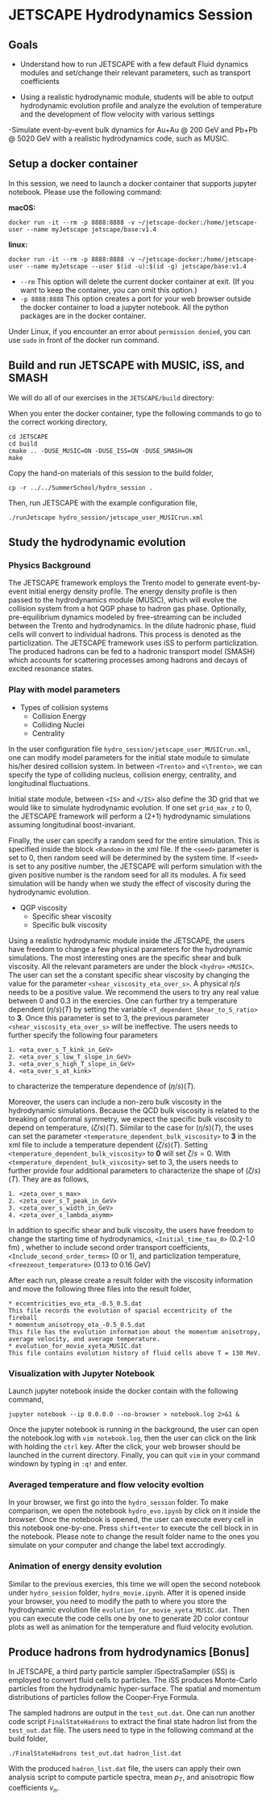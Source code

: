 # JETSCAPE Hydrodynamics Session

## Goals

- Understand how to run JETSCAPE with a few default Fluid dynamics modules
and set/change their relevant parameters, such as transport coefficients

- Using a realistic hydrodynamic module, students will be able to output
hydrodynamic evolution profile and analyze the evolution of temperature
and the development of flow velocity with various settings

-Simulate event-by-event bulk dynamics for Au+Au @ 200 GeV and
Pb+Pb @ 5020 GeV with a realistic hydrodynamics code, such as MUSIC.


## Setup a docker container

In this session, we need to launch a docker container that supports jupyter
notebook. Please use the following command:

**macOS:**
```
docker run -it --rm -p 8888:8888 -v ~/jetscape-docker:/home/jetscape-user --name myJetscape jetscape/base:v1.4
```

**linux:**
```
docker run -it --rm -p 8888:8888 -v ~/jetscape-docker:/home/jetscape-user --name myJetscape --user $(id -u):$(id -g) jetscape/base:v1.4
```

- `--rm` This option will delete the current docker container at exit.
(If you want to keep the container, you can omit this option.)
- `-p 8888:8888` This option creates a port for your web browser outside
the docker container to load a jupyter notebook.
All the python packages are in the docker container.

Under Linux, if you encounter an error about `permission denied`,
you can use `sudo` in front of the docker run command.

## Build and run JETSCAPE with MUSIC, iSS, and SMASH

We will do all of our exercises in the `JETSCAPE/build` directory:

When you enter the docker container, type the following commands to go to the
correct working directory,

```
cd JETSCAPE
cd build
cmake .. -DUSE_MUSIC=ON -DUSE_ISS=ON -DUSE_SMASH=ON
make
```

Copy the hand-on materials of this session to the build folder,

```
cp -r ../../SummerSchool/hydro_session .
```

Then, run JETSCAPE with the example configuration file,

```
./runJetscape hydro_session/jetscape_user_MUSICrun.xml
```

## Study the hydrodynamic evolution

### Physics Background

The JETSCAPE framework employs the Trento model to generate event-by-event
initial energy density profile. The energy density profile is then passed to
the hydrodynamics module (MUSIC), which will evolve the collision system from
a hot QGP phase to hadron gas phase. Optionally, pre-equilibrium dynamics
modeled by free-streaming can be included between the Trento and hydrodynamics.
In the dilute hadronic phase, fluid cells will convert to individual
hadrons. This process is denoted as the particlization. The JETSCAPE framework
uses iSS to perform particlization. The produced hadrons can be
fed to a hadronic transport model (SMASH) which accounts for scattering
processes among hadrons and decays of excited resonance states.


### Play with model parameters

- Types of collision systems
    * Collision Energy
    * Colliding Nuclei
    * Centrality

In the user configuration file `hydro_session/jetscape_user_MUSICrun.xml`,
one can modify model parameters for the initial state module to simulate
his/her desired collision system. In between `<Trento>` and `<\Trento>`,
we can specify the type of colliding nucleus, collision energy, centrality,
and longitudinal fluctuations.

Initial state module, between `<IS>` and `</IS>` also define the 3D grid
that we would like to simulate hydrodynamic evolution. If one set
`grid_max_z` to 0, the JETSCAPE framework will perform a (2+1) hydrodynamic
simulations assuming longitudinal boost-invariant.

Finally, the user can specify a random seed for the entire simulation.
This is specified inside the block `<Random>` in the xml file. If the
`<seed>` parameter is set to 0, then random seed will be determined by
the system time. If `<seed>` is set to any positive number, the JETSCAPE
will perform simulation with the given positive number is the random
seed for all its modules. A fix seed simulation will be handy when we
study the effect of viscosity during the hydrodynamic evolution.


- QGP viscosity
    * Specific shear viscosity
    * Specific bulk viscosity

Using a realistic hydrodynamic module inside the JETSCAPE, the users have
freedom to change a few physical parameters for the hydrodynamic simulations.
The most interesting ones are the specific shear and bulk viscosity.
All the relevant parameters are under the block `<hydro>` `<MUSIC>`.
The user can set the a constant specific shear viscosity by changing the
value for the parameter `<shear_viscosity_eta_over_s>`. A physical $\eta/s$
needs to be a positive value. We recommend the users to try any real value
between 0 and 0.3 in the exercies.
One can further try a temperature dependent $(\eta/s)(T)$ by setting
the variable `<T_dependent_Shear_to_S_ratio>` to **3**. Once this parameter
is set to 3, the previous parameter `<shear_viscosity_eta_over_s>` will be
ineffective. The users needs to further specify the following four parameters

    1. <eta_over_s_T_kink_in_GeV>
    2. <eta_over_s_low_T_slope_in_GeV>
    3. <eta_over_s_high_T_slope_in_GeV>
    4. <eta_over_s_at_kink>`

to characterize the temperature dependence of $(\eta/s)(T)$.

Moreover, the users can include a non-zero bulk viscosity in the hydrodynamic
simulations. Because the QCD bulk viscosity is related to the breaking of
conformal symmetry, we expect the specific bulk viscosity to depend on
temperature, $(\zeta/s)(T)$. Siimilar to the case for $(\eta/s)(T)$, the
uses can set the parameter `<temperature_dependent_bulk_viscosity>` to **3**
in the xml file to include a temperature dependent $(\zeta/s)(T)$. Setting
`<temperature_dependent_bulk_viscosity>` to **0** will set $\zeta/s = 0$.
With `<temperature_dependent_bulk_viscosity>` set to 3, the users needs to
further provide four additional parameters to characterize the shape of
$(\zeta/s)(T)$. They are as follows,

    1. <zeta_over_s_max>
    2. <zeta_over_s_T_peak_in_GeV>
    3. <zeta_over_s_width_in_GeV>
    4. <zeta_over_s_lambda_asymm>

In addition to specific shear and bulk viscosity, the users have freedom to
change the starting time of hydrodynamics, `<Initial_time_tau_0>` (0.2-1.0 fm)
, whether to include second order transport coefficients,
`<Include_second_order_terms>` (0 or 1), and particlization temperature,
`<freezeout_temperature>` (0.13 to 0.16 GeV)

After each run, please create a result folder with the viscosity information
and move the following three files into the result folder,

    * eccentricities_evo_eta_-0.5_0.5.dat
    This file records the evolution of spacial eccentricity of the fireball
    * momentum_anisotropy_eta_-0.5_0.5.dat
    This file has the evolution information about the momentum anisotropy,
    average velocity, and average temperature.
    * evolution_for_movie_xyeta_MUSIC.dat
    This file contains evolution history of fluid cells above T = 130 MeV.

### Visualization with Jupyter Notebook

Launch jupyter notebook inside the docker contain with the following command,

```
jupyter notebook --ip 0.0.0.0 --no-browser > notebook.log 2>&1 &
```

Once the jupyter notebook is running in the background, the user can open
the notebook.log with `vim notebook.log`, then the user can click on the
link with holding the `ctrl` key. After the click, your web browser should
be launched in the current directory. Finally, you can quit `vim` in your
command windown by typing in `:q!` and enter.


### Averaged temperature and flow velocity evoltion

In your browser, we first go into the `hydro_session` folder. To make
comparison, we open the notebook `hydro_evo.ipynb` by click on it inside
the browser. Once the notebook is opened, the user can execute every cell
in this notebook one-by-one. Press `shift+enter` to execute the cell block
in in the notebook. Please note to change the result folder name to the ones
you simulate on your computer and change the label text accrodingly.


### Animation of energy density evolution

Similar to the previous exercies, this time we will open the second notebook
under `hydro_session` folder, `hydro_movie.ipynb`. After it is opened inside
your browser, you need to modify the path to where you store the hydrodynamic
evolution file `evolution_for_movie_xyeta_MUSIC.dat`. Then you can execute
the code cells one by one to generate 2D color contour plots as well as
animation for the temperature and fluid velocity evolution.


## Produce hadrons from hydrodynamics [Bonus]

In JETSCAPE, a third party particle sampler iSpectraSampler (iSS) is employed
to convert fluid cells to particles. The iSS produces Monte-Carlo particles
from the hydrodynamic hyper-surface. The spatial and momentum distributions
of particles follow the Cooper-Frye Formula.

The sampled hadrons are output in the `test_out.dat`. One can run another
code script `FinalStateHadrons` to extract the final state hadron list from
the `test_out.dat` file. The users need to type in the following command at
the build folder,

```
./FinalStateHadrons test_out.dat hadron_list.dat
```

With the produced `hadron_list.dat` file, the users can apply their own
analysis script to compute particle spectra, mean $p_T$, and
anisotropic flow coefficients $v_n$.
